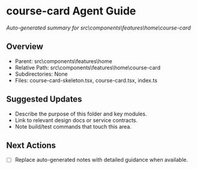 ﻿# course-card Agent Guide
*Auto-generated summary for src\components\features\home\course-card*

## Overview
- Parent: src\components\features\home
- Relative Path: src\components\features\home\course-card
- Subdirectories: None
- Files: course-card-skeleton.tsx, course-card.tsx, index.ts

## Suggested Updates
- Describe the purpose of this folder and key modules.
- Link to relevant design docs or service contracts.
- Note build/test commands that touch this area.

## Next Actions
- [ ] Replace auto-generated notes with detailed guidance when available.
